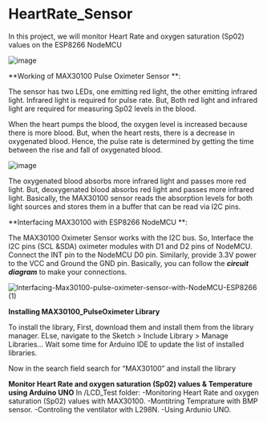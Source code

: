 # HeartRate_Sensor
In this project, we will monitor Heart Rate and oxygen saturation (Sp02) values on the ESP8266 NodeMCU

![image](https://user-images.githubusercontent.com/63048880/170036228-92406ceb-843e-41fb-b2ae-a89745efd1ec.png)

**Working of MAX30100 Pulse Oximeter Sensor **:

The sensor has two LEDs, one emitting red light, the other emitting infrared light. Infrared light is required for pulse rate. But, Both red light and infrared light are required for measuring Sp02 levels in the blood.

When the heart pumps the blood, the oxygen level is increased because there is more blood. But, when the heart rests, there is a decrease in oxygenated blood. Hence, the pulse rate is determined by getting the time between the rise and fall of oxygenated blood.

![image](https://user-images.githubusercontent.com/63048880/170038094-1e421592-7cd8-406b-8e88-5385bddf697a.png)

The oxygenated blood absorbs more infrared light and passes more red light. But, deoxygenated blood absorbs red light and passes more infrared light. Basically, the MAX30100 sensor reads the absorption levels for both light sources and stores them in a buffer that can be read via I2C pins.

**Interfacing MAX30100 with ESP8266 NodeMCU **:

The MAX30100 Oximeter Sensor works with the I2C bus. So, Interface the I2C pins (SCL &SDA) oximeter modules with D1 and D2 pins of NodeMCU. Connect the INT pin to the NodeMCU D0 pin. Similarly, provide 3.3V power to the VCC and Ground the GND pin. Basically, you can follow the _**circuit diagram**_ to make your connections.


![Interfacing-Max30100-pulse-oximeter-sensor-with-NodeMCU-ESP8266 (1)](https://user-images.githubusercontent.com/63048880/170036697-37c3a3ac-12ad-4ee9-a7b8-64c175863ab3.jpg)


**Installing MAX30100_PulseOximeter Library**

To install the library, First, download them and install them from the library manager. ELse, navigate to the Sketch > Include Library > Manage Libraries… Wait some time for Arduino IDE to update the list of installed libraries.

Now in the search field search for “MAX30100” and install the library


**Monitor Heart Rate and oxygen saturation (Sp02) values & Temperature using Arduino UNO**
In /LCD_Test folder:
-Monitoring Heart Rate and oxygen saturation (Sp02) values with MAX30100. 
-Montitring Temprature with BMP sensor.
-Controling the ventilator with L298N.
-Using Ardunio UNO.
